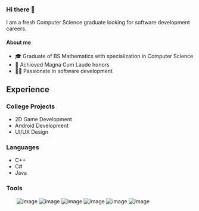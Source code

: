 ### Hi there 👋

I am a fresh Computer Science graduate looking for software development careers.

#### About me
* 🎓 Graduate of BS Mathematics with specialization in Computer Science
* 🥈 Achieved Magna Cum Laude honors
* 🧑‍💻 Passionate in software development

## Experience

### College Projects
* 2D Game Development
* Android Development
* UI/UX Design
  
### Languages
* C++
* C#
* Java

### Tools
 &nbsp; &nbsp; &nbsp; &nbsp;![image](https://img.shields.io/badge/Android_Studio-3DDC84?style=for-the-badge&logo=android-studio&logoColor=white)  ![image](https://img.shields.io/badge/Figma-F24E1E?style=for-the-badge&logo=figma&logoColor=white) ![image](https://img.shields.io/badge/SQLite-07405E?style=for-the-badge&logo=sqlite&logoColor=white)
![image](https://img.shields.io/badge/Unity-100000?style=for-the-badge&logo=unity&logoColor=white) ![image](https://img.shields.io/badge/Visual_Studio-5C2D91?style=for-the-badge&logo=visual%20studio&logoColor=white)  ![image](https://img.shields.io/badge/VSCode-0078D4?style=for-the-badge&logo=visual%20studio%20code&logoColor=white) 



